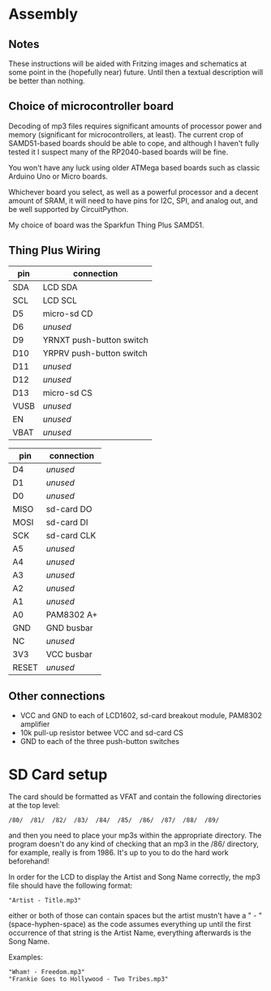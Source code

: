 # Assembly

## Notes

These instructions will be aided with Fritzing images and schematics at
some point in the (hopefully near) future. Until then a textual description
will be better than nothing.

## Choice of microcontroller board

Decoding of mp3 files requires significant amounts of processor power and
memory (significant for microcontrollers, at least). The current crop of
SAMD51-based boards should be able to cope, and although I haven't fully tested
it I suspect many of the RP2040-based boards will be fine.

You won't have any luck using older ATMega based boards such as classic
Arduino Uno or Micro boards.

Whichever board you select, as well as a powerful processor and a decent amount
of SRAM, it will need to have pins for I2C, SPI, and analog out, and be
well supported by CircuitPython.

My choice of board was the Sparkfun Thing Plus SAMD51.

## Thing Plus Wiring

| pin | connection |
| --- | ---------- |
| SDA | LCD SDA |
| SCL | LCD SCL |
| D5 | micro-sd CD |
| D6 | *unused* |
| D9 | YRNXT push-button switch |
| D10 | YRPRV push-button switch |
| D11 | *unused* |
| D12 | *unused* |
| D13 | micro-sd CS |
| VUSB | *unused* |
| EN | *unused* |
| VBAT | *unused* |

| pin | connection |
| --- | ---------- |
| D4 | *unused* |
| D1 | *unused* |
| D0 | *unused* |
| MISO | sd-card DO |
| MOSI | sd-card DI |
| SCK | sd-card CLK |
| A5 | *unused* |
| A4 | *unused* |
| A3 | *unused* |
| A2 | *unused* |
| A1 | *unused* |
| A0 | PAM8302 A+ |
| GND | GND busbar |
| NC | *unused* |
| 3V3 | VCC busbar |
| RESET | *unused* |

## Other connections

* VCC and GND to each of LCD1602, sd-card breakout module, PAM8302 amplifier
* 10k pull-up resistor betwee VCC and sd-card CS
* GND to each of the three push-button switches

# SD Card setup

The card should be formatted as VFAT and contain the following directories at
the top level:

    /80/  /81/  /82/  /83/  /84/  /85/  /86/  /87/  /88/  /89/

and then you need to place your mp3s within the appropriate directory. The program
doesn't do any kind of checking that an mp3 in the /86/ directory, for example, really
is from 1986. It's up to you to do the hard work beforehand!

In order for the LCD to display the Artist and Song Name correctly, the mp3 file
should have the following format:

    "Artist - Title.mp3"

either or both of those can contain spaces but the artist mustn't have a " - " (space-hyphen-space) as the code assumes everything up until the first occurrence of that string is the Artist Name, everything afterwards is the Song Name.

Examples:

    "Wham! - Freedom.mp3"
    "Frankie Goes to Hollywood - Two Tribes.mp3"

